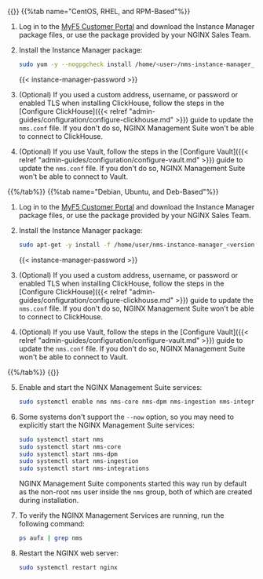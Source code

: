 #

<br>

{{<tabs name="install_nim_offline">}}
{{%tab name="CentOS, RHEL, and RPM-Based"%}}

1. Log in to the [MyF5 Customer Portal](https://account.f5.com/myf5) and download the Instance Manager package files, or use the package provided by your NGINX Sales Team.

2. Install the Instance Manager package:

   ```bash
   sudo yum -y --nogpgcheck install /home/<user>/nms-instance-manager_<version>.x86_64.rpm
   ```

   {{< instance-manager-password >}}

3. (Optional) If you used a custom address, username, or password or enabled TLS when installing ClickHouse, follow the steps in the [Configure ClickHouse]({{< relref "admin-guides/configuration/configure-clickhouse.md" >}}) guide to update the `nms.conf` file. If you don't do so, NGINX Management Suite won't be able to connect to ClickHouse.

4. (Optional) If you use Vault, follow the steps in the [Configure Vault]({{< relref "admin-guides/configuration/configure-vault.md" >}}) guide to update the `nms.conf` file. If you don't do so, NGINX Management Suite won't be able to connect to Vault.

{{%/tab%}}
{{%tab name="Debian, Ubuntu, and Deb-Based"%}}

1. Log in to the [MyF5 Customer Portal](https://account.f5.com/myf5) and download the Instance Manager package files, or use the package provided by your NGINX Sales Team.

2. Install the Instance Manager package:

   ```bash
   sudo apt-get -y install -f /home/user/nms-instance-manager_<version>_amd64.deb
   ```

   {{< instance-manager-password >}}

3. (Optional) If you used a custom address, username, or password or enabled TLS when installing ClickHouse, follow the steps in the [Configure ClickHouse]({{< relref "admin-guides/configuration/configure-clickhouse.md" >}}) guide to update the `nms.conf` file. If you don't do so, NGINX Management Suite won't be able to connect to ClickHouse.

4. (Optional) If you use Vault, follow the steps in the [Configure Vault]({{< relref "admin-guides/configuration/configure-vault.md" >}}) guide to update the `nms.conf` file. If you don't do so, NGINX Management Suite won't be able to connect to Vault.

{{%/tab%}}
{{</tabs>}}

5. Enable and start the NGINX Management Suite services:

    ```bash
    sudo systemctl enable nms nms-core nms-dpm nms-ingestion nms-integrations --now
    ```

6. Some systems don't support the `--now` option, so you may need to explicitly start the NGINX Management Suite services:

   ```bash
   sudo systemctl start nms
   sudo systemctl start nms-core
   sudo systemctl start nms-dpm
   sudo systemctl start nms-ingestion
   sudo systemctl start nms-integrations
   ```

    NGINX Management Suite components started this way run by default as the non-root `nms` user inside the `nms` group, both of which are created during installation.

7. To verify the NGINX Management Services are running, run the following command:

   ```bash
   ps aufx | grep nms
   ```

8. Restart the NGINX web server:

    ```bash
    sudo systemctl restart nginx
    ```

<!-- Do not remove. Keep this code at the bottom of the include -->
<!-- DOCS-1044 -->